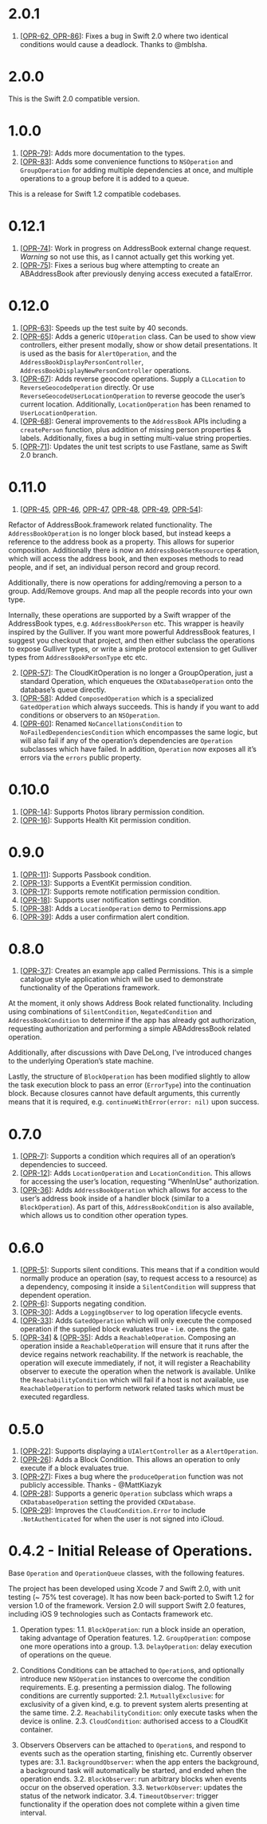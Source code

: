 # 2.0.1
1. [[OPR-62, OPR-86](https://github.com/danthorpe/Operations/pull/86)]: Fixes a bug in Swift 2.0 where two identical conditions would cause a deadlock. Thanks to @mblsha.

# 2.0.0
This is the Swift 2.0 compatible version.

# 1.0.0
1. [[OPR-79](https://github.com/danthorpe/Operations/pull/79)]: Adds more documentation to the types.
2. [[OPR-83](https://github.com/danthorpe/Operations/pull/83)]: Adds some convenience functions to `NSOperation` and `GroupOperation` for adding multiple dependencies at once, and multiple operations to a group before it is added to a queue.

This is a release for Swift 1.2 compatible codebases.

# 0.12.1
1. [[OPR-74](https://github.com/danthorpe/Operations/pull/74)]: Work in progress on AddressBook external change request. *Warning* so not use this, as I cannot actually get this working yet.
2. [[OPR-75](https://github.com/danthorpe/Operations/pull/75)]: Fixes a serious bug where attempting to create an ABAddressBook after previously denying access executed a fatalError.

# 0.12.0
1. [[OPR-63](https://github.com/danthorpe/Operations/pull/63)]: Speeds up the test suite by 40 seconds.
2. [[OPR-65](https://github.com/danthorpe/Operations/pull/65)]: Adds a generic `UIOperation` class. Can be used to show view controllers, either present modally, show or show detail presentations. It is used as the basis for `AlertOperation`, and the `AddressBookDisplayPersonController`, `AddressBookDisplayNewPersonController` operations.
3. [[OPR-67](https://github.com/danthorpe/Operations/pull/67)]: Adds reverse geocode operations. Supply a `CLLocation` to `ReverseGeocodeOperation` directly. Or use `ReverseGeocodeUserLocationOperation` to reverse geocode the user’s current location. Additionally, `LocationOperation` has been renamed to `UserLocationOperation`.
4. [[OPR-68](https://github.com/danthorpe/Operations/pull/68)]: General improvements to the `AddressBook` APIs including a `createPerson` function, plus addition of missing person properties & labels. Additionally, fixes a bug in setting multi-value string properties.
5. [[OPR-71](https://github.com/danthorpe/Operations/pull/71)]: Updates the unit test scripts to use Fastlane, same as Swift 2.0 branch.

# 0.11.0
1. [[OPR-45](https://github.com/danthorpe/Operations/pull/45), [OPR-46](https://github.com/danthorpe/Operations/pull/46), [OPR-47](https://github.com/danthorpe/Operations/pull/47), [OPR-48](https://github.com/danthorpe/Operations/pull/48), [OPR-49](https://github.com/danthorpe/Operations/pull/49), [OPR-54](https://github.com/danthorpe/Operations/pull/54)]:

Refactor of AddressBook.framework related functionality. The `AddressBookOperation` is no longer block based, but instead keeps a reference to the address book as a property. This allows for superior composition. Additionally there is now an `AddressBookGetResource` operation, which will access the address book, and then exposes methods to read people, and if set, an individual person record and group record.

Additionally, there is now operations for adding/removing a person to a group. Add/Remove groups. And map all the people records into your own type.

Internally, these operations are supported by a Swift wrapper of the AddressBook types, e.g. `AddressBookPerson` etc. This wrapper is heavily inspired by the Gulliver. If you want more powerful AddressBook features, I suggest you checkout that project, and then either subclass the operations to expose Gulliver types, or write a simple protocol extension to get Gulliver types from `AddressBookPersonType` etc etc.

2. [[OPR-57](https://github.com/danthorpe/Operations/pull/57)]: The CloudKitOperation is no longer a GroupOperation, just a standard Operation, which enqueues the `CKDatabaseOperation` onto the database’s queue directly.
3. [[OPR-58](https://github.com/danthorpe/Operations/pull/58)]: Added `ComposedOperation` which is a specialized `GatedOperation` which always succeeds. This is handy if you want to add conditions or observers to an `NSOperation`.
4. [[OPR-60](https://github.com/danthorpe/Operations/pull/60)]: Renamed `NoCancellationsCondition` to `NoFailedDependenciesCondition` which encompasses the same logic, but will also fail if any of the operation’s dependencies are `Operation` subclasses which have failed. In addition, `Operation` now exposes all it’s errors via the `errors` public property.

# 0.10.0
1. [[OPR-14](https://github.com/danthorpe/Operations/pull/14)]: Supports Photos library permission condition.
2. [[OPR-16](https://github.com/danthorpe/Operations/pull/16)]: Supports Health Kit permission condition.

# 0.9.0
1. [[OPR-11](https://github.com/danthorpe/Operations/pull/11)]: Supports Passbook condition.
2. [[OPR-13](https://github.com/danthorpe/Operations/pull/13)]: Supports a EventKit permission condition.
3. [[OPR-17](https://github.com/danthorpe/Operations/pull/17)]: Supports remote notification permission condition.
4. [[OPR-18](https://github.com/danthorpe/Operations/pull/18)]: Supports user notification settings condition.
5. [[OPR-38](https://github.com/danthorpe/Operations/pull/38)]: Adds a `LocationOperation` demo to Permissions.app
6. [[OPR-39](https://github.com/danthorpe/Operations/pull/39)]: Adds a user confirmation alert condition.


# 0.8.0
1. [[OPR-37](https://github.com/danthorpe/Operations/pull/37)]: Creates an example app called Permissions. This is a simple catalogue style application which will be used to demonstrate functionality of the Operations framework.

At the moment, it only shows Address Book related functionality. Including using combinations of `SilentCondition`, `NegatedCondition` and `AddressBookCondition` to determine if the app has already got authorization, requesting authorization and performing a simple ABAddressBook related operation.

Additionally, after discussions with Dave DeLong, I’ve introduced changes to the underlying Operation’s state machine.

Lastly, the structure of `BlockOperation` has been modified slightly to allow the task execution block to pass an error (`ErrorType`) into the continuation block. Because closures cannot have default arguments, this currently means that it is required, e.g. `continueWithError(error: nil)` upon success. 
 

# 0.7.0
1. [[OPR-7](https://github.com/danthorpe/Operations/pull/7)]: Supports a condition which requires all of an operation’s dependencies to succeed.
2. [[OPR-12](https://github.com/danthorpe/Operations/pull/12)]: Adds `LocationOperation` and `LocationCondition`. This allows for accessing the user’s location, requesting “WhenInUse” authorization.
3. [[OPR-36](https://github.com/danthorpe/Operations/pull/36)]: Adds `AddressBookOperation` which allows for access to the user’s address book inside of a handler block (similar to a `BlockOperation`). As part of this, `AddressBookCondition` is also available, which allows us to condition other operation types.


# 0.6.0
1. [[OPR-5](https://github.com/danthorpe/Operations/pull/5)]: Supports silent conditions. This means that if a condition would normally produce an operation (say, to request access to a resource) as a dependency, composing it inside a `SilentCondition` will suppress that dependent operation.
2. [[OPR-6](https://github.com/danthorpe/Operations/pull/r)]: Supports negating condition.
3. [[OPR-30](https://github.com/danthorpe/Operations/pull/30)]: Adds a `LoggingObserver` to log operation lifecycle events.
4. [[OPR-33](https://github.com/danthorpe/Operations/pull/33)]: Adds `GatedOperation` which will only execute the composed operation if the supplied block evaluates true - i.e. opens the gate.
5. [[OPR-34](https://github.com/danthorpe/Operations/pull/34)] & [[OPR-35](https://github.com/danthorpe/Operations/pull/35)]: Adds a `ReachableOperation`. Composing an operation inside a `ReachableOperation` will ensure that it runs after the device regains network reachability. If the network is reachable, the operation will execute immediately, if not, it will register a Reachability observer to execute the operation when the network is available. Unlike the `ReachabilityCondition` which will fail if a host is not available, use `ReachableOperation` to perform network related tasks which must be executed regardless.


# 0.5.0
1. [[OPR-22](https://github.com/danthorpe/Operations/pull/22)]: Supports displaying a `UIAlertController` as a `AlertOperation`.
2. [[OPR-26](https://github.com/danthorpe/Operations/pull/26)]: Adds a Block Condition. This allows an operation to only execute if a block evaluates true.
3. [[OPR-27](https://github.com/danthorpe/Operations/pull/27)]: Fixes a bug where the `produceOperation` function was not publicly accessible. Thanks - @MattKiazyk
4. [[OPR-28](https://github.com/danthorpe/Operations/pull/28)]: Supports a generic `Operation` subclass which wraps a `CKDatabaseOperation` setting the provided `CKDatabase`.
5. [[OPR-29](https://github.com/danthorpe/Operations/pull/29)]: Improves the `CloudCondition.Error` to include `.NotAuthenticated` for when the user is not signed into iCloud.


# 0.4.2 - Initial Release of Operations.
Base `Operation` and `OperationQueue` classes, with the following features.

The project has been developed using Xcode 7 and Swift 2.0, with  unit testing (~ 75% test coverage). It has now been back-ported to Swift 1.2 for version 1.0 of the framework. Version 2.0 will support Swift 2.0 features, including iOS 9 technologies such as Contacts framework etc.

1. Operation types:
1.1. `BlockOperation`: run a block inside an operation, taking advantage of Operation features.
1.2. `GroupOperation`: compose one more operations into a group.
1.3. `DelayOperation`: delay execution of operations on the queue.

2. Conditions
Conditions can be attached to `Operation`s, and optionally introduce new `NSOperation` instances to overcome the condition requirements. E.g. presenting a permission dialog. The following conditions are currently supported:
2.1. `MutuallyExclusive`: for exclusivity of a given kind, e.g. to prevent system alerts presenting at the same time.
2.2. `ReachabilityCondition`: only execute tasks when the device is online.
2.3. `CloudCondition`: authorised access to a CloudKit container. 

3. Observers
Observers can be attached to `Operation`s, and respond to events such as the operation starting, finishing etc. Currently observer types are:
3.1. `BackgroundObserver`: when the app enters the background, a background task will automatically be started, and ended when the operation ends.
3.2. `BlockObserver`: run arbitrary blocks when events occur on the observed operation.
3.3. `NetworkObserver`: updates the status of the network indicator.
3.4. `TimeoutObserver`: trigger functionality if the operation does not complete within a given time interval.


